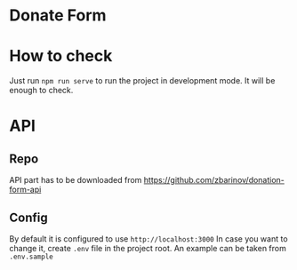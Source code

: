 # Donate Form

# How to check

Just run `npm run serve` to run the project in development mode.
It will be enough to check.

# API

## Repo

API part has to be downloaded from https://github.com/zbarinov/donation-form-api

## Config

By default it is configured to use `http://localhost:3000`
In case you want to change it, create `.env` file in the project root.
An example can be taken from `.env.sample`

